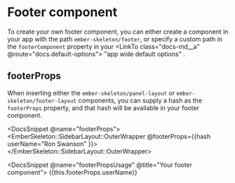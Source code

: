 # Footer component

To create your own footer component, you can either create a component in your app with the path `ember-skeleton/footer`, or specify a custom path in the `footerComponent` property in your <LinkTo class="docs-md__a" @route="docs.default-options"> "app wide default options" </LinkTo>.

## footerProps

When inserting either the `ember-skeleton/panel-layout` or `ember-skeleton/footer-layout` components, you can supply a hash as the `footerProps` property, and that hash will be available in your footer component.

<DocsSnippet @name="footerProps">
  <EmberSkeleton::SidebarLayout::OuterWrapper 
    @footerProps={{hash 
      userName="Ron Swanson"
    }}>
  </EmberSkeleton::SidebarLayout::OuterWrapper>
</DocsSnippet>

<DocsSnippet @name="footerPropsUsage" @title="Your footer component">
  {{this.footerProps.userName}}
</DocsSnippet>
